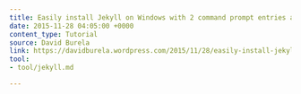 ```yaml
---
title: Easily install Jekyll on Windows with 2 command prompt entries and Chocolatey
date: 2015-11-28 04:05:00 +0000
content_type: Tutorial
source: David Burela
link: https://davidburela.wordpress.com/2015/11/28/easily-install-jekyll-on-windows-with-3-command-prompt-entries-and-chocolatey/
tool:
- tool/jekyll.md

---
```


